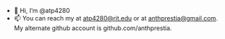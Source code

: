- 👋 Hi, I’m @atp4280
- 📫 You can reach my at atp4280@rit.edu or at anthprestia@gmail.com. My alternate github account is github.com/anthprestia.

<!---
atp4280/atp4280 is a ✨ special ✨ repository because its `README.md` (this file) appears on your GitHub profile.
You can click the Preview link to take a look at your changes.
--->

